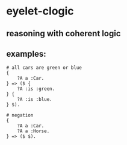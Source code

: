 # eyelet-clogic

## reasoning with coherent logic

## examples:

```
# all cars are green or blue
{
    ?A a :Car.
} => ($ {
    ?A :is :green.
} {
    ?A :is :blue.
} $).
```
```
# negation
{
    ?A a :Car.
    ?A a :Horse.
} => ($ $).
```
